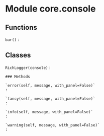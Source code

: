 Module core.console
===================

Functions
---------

    
`bar()`
:   

Classes
-------

`RichLogger(console)`
:   

    ### Methods

    `error(self, message, with_panel=False)`
    :

    `fancy(self, message, with_panel=False)`
    :

    `info(self, message, with_panel=False)`
    :

    `warning(self, message, with_panel=False)`
    :
